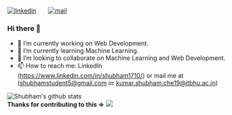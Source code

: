 [![linkedin](https://github.com/arpit-dwivedi/arpit-dwivedi.github.io/blob/master/assets/img/Webp.net-resizeimage.png)](https://www.linkedin.com/in/shubham1710/)&nbsp;&nbsp;&nbsp;&nbsp;&nbsp;&nbsp;&nbsp;[![mail](https://github.com/arpit-dwivedi/arpit-dwivedi/blob/master/m1.png)](mailto:shubhamstudent5@gmail.com)

### Hi there 👋


- 🔭 I’m currently working on Web Development.
- 🌱 I’m currently learning Machine Learning.
- 👯 I’m looking to collaborate on Machine Learning and Web Development.
- 📫 How to reach me: LinkedIn (https://www.linkedin.com/in/shubham1710/) or mail me at (shubhamstudent5@gmail.com or kumar.shubham.che19@itbhu.ac.in)

![Shubham's github stats](https://github-readme-stats.vercel.app/api?username=shubham1710&show_icons=true&theme=tokyonight&count_private=true&show_icons=true)
<br/>**Thanks for contributing to this =>**
![](https://komarev.com/ghpvc/?username=shubham1710&color=red)
